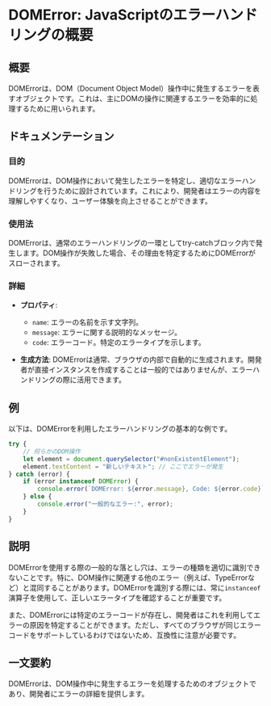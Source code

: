 <!--
Meta Description: # DOMError: JavaScriptのエラーハンドリングの概要 ## 概要 DOMErrorは、DOM（Document Object Model）操作中に発生するエラーを表すオブジェクトです。これは、主にDOMの操作に関連するエラーを効率的に処理するために用いられます。 ## ドキュメンテ...
Meta Keywords: error, domerrorは, domerror, code, document
-->

# DOMError: JavaScriptのエラーハンドリングの概要

## 概要
DOMErrorは、DOM（Document Object Model）操作中に発生するエラーを表すオブジェクトです。これは、主にDOMの操作に関連するエラーを効率的に処理するために用いられます。

## ドキュメンテーション
### 目的
DOMErrorは、DOM操作において発生したエラーを特定し、適切なエラーハンドリングを行うために設計されています。これにより、開発者はエラーの内容を理解しやすくなり、ユーザー体験を向上させることができます。

### 使用法
DOMErrorは、通常のエラーハンドリングの一環としてtry-catchブロック内で発生します。DOM操作が失敗した場合、その理由を特定するためにDOMErrorがスローされます。

### 詳細
- **プロパティ**:
  - `name`: エラーの名前を示す文字列。
  - `message`: エラーに関する説明的なメッセージ。
  - `code`: エラーコード。特定のエラータイプを示します。

- **生成方法**:
  DOMErrorは通常、ブラウザの内部で自動的に生成されます。開発者が直接インスタンスを作成することは一般的ではありませんが、エラーハンドリングの際に活用できます。

## 例
以下は、DOMErrorを利用したエラーハンドリングの基本的な例です。

```javascript
try {
    // 何らかのDOM操作
    let element = document.querySelector("#nonExistentElement");
    element.textContent = "新しいテキスト"; // ここでエラーが発生
} catch (error) {
    if (error instanceof DOMError) {
        console.error(`DOMError: ${error.message}, Code: ${error.code}`);
    } else {
        console.error("一般的なエラー:", error);
    }
}
```

## 説明
DOMErrorを使用する際の一般的な落とし穴は、エラーの種類を適切に識別できないことです。特に、DOM操作に関連する他のエラー（例えば、TypeErrorなど）と混同することがあります。DOMErrorを識別する際には、常に`instanceof`演算子を使用して、正しいエラータイプを確認することが重要です。

また、DOMErrorには特定のエラーコードが存在し、開発者はこれを利用してエラーの原因を特定することができます。ただし、すべてのブラウザが同じエラーコードをサポートしているわけではないため、互換性に注意が必要です。

## 一文要約
DOMErrorは、DOM操作中に発生するエラーを処理するためのオブジェクトであり、開発者にエラーの詳細を提供します。